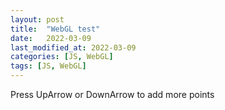 ```yaml
---
layout: post
title:  "WebGL test"
date:   2022-03-09
last_modified_at: 2022-03-09
categories: [JS, WebGL]
tags: [JS, WebGL]
---
```

<p>Press UpArrow or DownArrow to add more points</p>
<canvas id='glcanvas' width='640' height='480'></canvas>
<script src="https://cdnjs.cloudflare.com/ajax/libs/gl-matrix/3.4.2/gl-matrix-min.js" integrity="sha512-eV9ExyTa3b+YHr99IBTYpwk4wbgDMDlfW8uTxhywO8dWb810fGUSKDgHhEv1fAqmJT4jyYnt1iWWMW4FRxeQOQ==" crossorigin="anonymous" referrerpolicy="no-referrer"></script>
<script src="/assets/script/webgl-test.js"/>